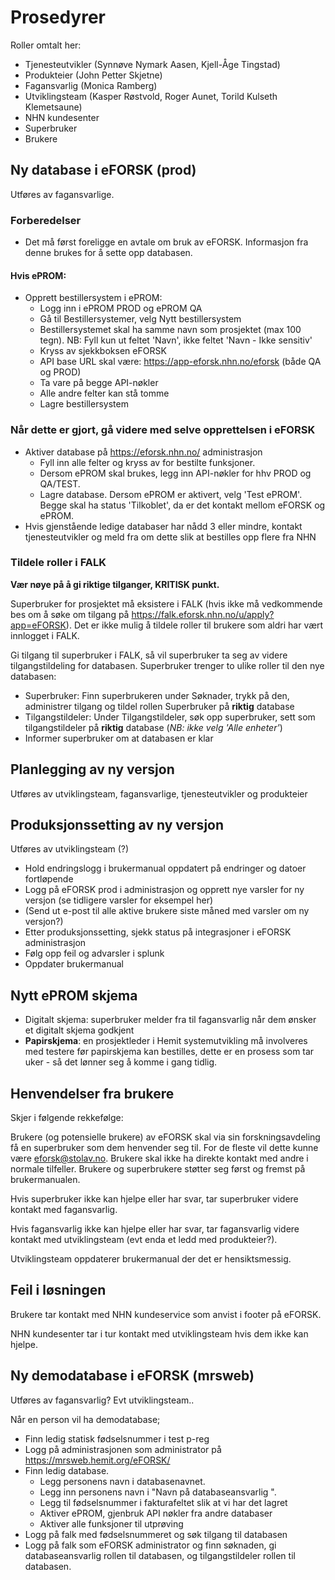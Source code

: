 # Prosedyrer

Roller omtalt her:

* Tjenesteutvikler (Synnøve Nymark Aasen, Kjell-Åge Tingstad)
* Produkteier (John Petter Skjetne)
* Fagansvarlig (Monica Ramberg)
* Utviklingsteam (Kasper Røstvold, Roger Aunet, Torild Kulseth Klemetsaune)
* NHN kundesenter
* Superbruker 
* Brukere

## Ny database i eFORSK (prod)

Utføres av fagansvarlige.

### Forberedelser

* Det må først foreligge en avtale om bruk av eFORSK. Informasjon fra denne brukes for å sette opp databasen. 

#### Hvis ePROM:
  * Opprett bestillersystem i ePROM:
    * Logg inn i ePROM PROD og ePROM QA
    * Gå til Bestillersystemer, velg Nytt bestillersystem
    * Bestillersystemet skal ha samme navn som prosjektet (max 100 tegn). NB: Fyll kun ut feltet 'Navn', ikke feltet 'Navn - Ikke sensitiv' 
    * Kryss av sjekkboksen eFORSK
    * API base URL skal være: https://app-eforsk.nhn.no/eforsk (både QA og PROD)
    * Ta vare på begge API-nøkler
    * Alle andre felter kan stå tomme
    * Lagre bestillersystem

### Når dette er gjort, gå videre med selve opprettelsen i eFORSK
  
* Aktiver database på https://eforsk.nhn.no/ administrasjon
  *  Fyll inn alle felter og kryss av for bestilte funksjoner. 
  *  Dersom ePROM skal brukes, legg inn API-nøkler for hhv PROD og QA/TEST. 
  *  Lagre database. Dersom ePROM er aktivert, velg 'Test ePROM'. Begge skal ha status 'Tilkoblet', da er det kontakt mellom eFORSK og ePROM.
* Hvis gjenstående ledige databaser har nådd 3 eller mindre, kontakt tjenesteutvikler og meld fra om dette slik at bestilles opp flere fra NHN

### Tildele roller i FALK

**Vær nøye på å gi riktige tilganger, KRITISK punkt.** 

Superbruker for prosjektet må eksistere i FALK (hvis ikke må vedkommende bes om å søke om tilgang på https://falk.eforsk.nhn.no/u/apply?app=eFORSK). Det er ikke mulig å tildele roller til brukere som aldri har vært innlogget i FALK. 

Gi tilgang til superbruker i FALK, så vil superbruker ta seg av videre tilgangstildeling for databasen. Superbruker trenger to ulike roller til den nye databasen: 
  * Superbruker: Finn superbrukeren under Søknader, trykk på den, administrer tilgang og tildel rollen Superbruker på **riktig** database
  * Tilgangstildeler: Under Tilgangstildeler, søk opp superbruker, sett som tilgangstildeler på **riktig** database (*NB: ikke velg 'Alle enheter'*)
* Informer superbruker om at databasen er klar

## Planlegging av ny versjon

Utføres av utviklingsteam, fagansvarlige, tjenesteutvikler og produkteier

## Produksjonssetting av ny versjon

Utføres av utviklingsteam (?)

* Hold endringslogg i brukermanual oppdatert på endringer og datoer fortløpende
* Logg på eFORSK prod i administrasjon og opprett nye varsler for ny versjon (se tidligere varsler for eksempel her)
* (Send ut e-post til alle aktive brukere siste måned med varsler om ny versjon?)
* Etter produksjonssetting, sjekk status på integrasjoner i eFORSK administrasjon
* Følg opp feil og advarsler i splunk
* Oppdater brukermanual

## Nytt ePROM skjema

* Digitalt skjema: superbruker melder fra til fagansvarlig når dem ønsker et digitalt skjema godkjent
* **Papirskjema**: en prosjektleder i Hemit systemutvikling må involveres med testere før papirskjema kan bestilles, dette er en prosess som tar uker - så det lønner seg å komme i gang tidlig.

## Henvendelser fra brukere

Skjer i følgende rekkefølge:

Brukere (og potensielle brukere) av eFORSK skal via sin forskningsavdeling få en superbruker som dem henvender seg til. For de fleste vil dette kunne være eforsk@stolav.no. 
Brukere skal ikke ha direkte kontakt med andre i normale tilfeller. Brukere og superbrukere støtter seg først og fremst på brukermanualen.

Hvis superbruker ikke kan hjelpe eller har svar, tar superbruker videre kontakt med fagansvarlig.

Hvis fagansvarlig ikke kan hjelpe eller har svar, tar fagansvarlig videre kontakt med utviklingsteam (evt enda et ledd med produkteier?).

Utviklingsteam oppdaterer brukermanual der det er hensiktsmessig.

## Feil i løsningen

Brukere tar kontakt med NHN kundeservice som anvist i footer på eFORSK.

NHN kundesenter tar i tur kontakt med utviklingsteam hvis dem ikke kan hjelpe.

## Ny demodatabase i eFORSK (mrsweb)

Utføres av fagansvarlig? Evt utviklingsteam..

Når en person vil ha demodatabase;

* Finn ledig statisk fødselsnummer i test p-reg
* Logg på administrasjonen som administrator på https://mrsweb.hemit.org/eFORSK/
* Finn ledig database. 
  * Legg personens navn i databasenavnet.
  * Legg inn personens navn i "Navn på databaseansvarlig ".
  * Legg til fødselsnummer i fakturafeltet slik at vi har det lagret
  * Aktiver ePROM, gjenbruk API nøkler fra andre databaser
  * Aktiver alle funksjoner til utprøving
* Logg på falk med fødselsnummeret og søk tilgang til databasen
* Logg på falk som eFORSK administrator og finn søknaden, gi databaseansvarlig rollen til databasen, og tilgangstildeler rollen til databasen.

